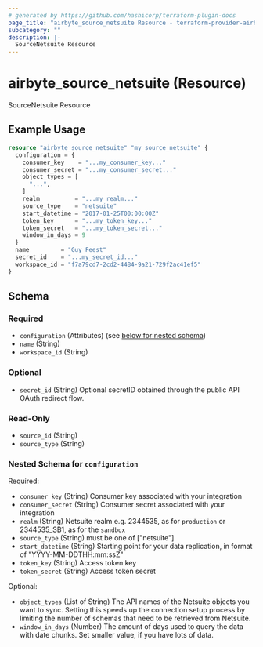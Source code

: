 ```yaml
---
# generated by https://github.com/hashicorp/terraform-plugin-docs
page_title: "airbyte_source_netsuite Resource - terraform-provider-airbyte"
subcategory: ""
description: |-
  SourceNetsuite Resource
---
```


# airbyte_source_netsuite (Resource)

SourceNetsuite Resource

## Example Usage

```terraform
resource "airbyte_source_netsuite" "my_source_netsuite" {
  configuration = {
    consumer_key    = "...my_consumer_key..."
    consumer_secret = "...my_consumer_secret..."
    object_types = [
      "...",
    ]
    realm          = "...my_realm..."
    source_type    = "netsuite"
    start_datetime = "2017-01-25T00:00:00Z"
    token_key      = "...my_token_key..."
    token_secret   = "...my_token_secret..."
    window_in_days = 9
  }
  name         = "Guy Feest"
  secret_id    = "...my_secret_id..."
  workspace_id = "f7a79cd7-2cd2-4484-9a21-729f2ac41ef5"
}
```

<!-- schema generated by tfplugindocs -->
## Schema

### Required

- `configuration` (Attributes) (see [below for nested schema](#nestedatt--configuration))
- `name` (String)
- `workspace_id` (String)

### Optional

- `secret_id` (String) Optional secretID obtained through the public API OAuth redirect flow.

### Read-Only

- `source_id` (String)
- `source_type` (String)

<a id="nestedatt--configuration"></a>
### Nested Schema for `configuration`

Required:

- `consumer_key` (String) Consumer key associated with your integration
- `consumer_secret` (String) Consumer secret associated with your integration
- `realm` (String) Netsuite realm e.g. 2344535, as for `production` or 2344535_SB1, as for the `sandbox`
- `source_type` (String) must be one of ["netsuite"]
- `start_datetime` (String) Starting point for your data replication, in format of "YYYY-MM-DDTHH:mm:ssZ"
- `token_key` (String) Access token key
- `token_secret` (String) Access token secret

Optional:

- `object_types` (List of String) The API names of the Netsuite objects you want to sync. Setting this speeds up the connection setup process by limiting the number of schemas that need to be retrieved from Netsuite.
- `window_in_days` (Number) The amount of days used to query the data with date chunks. Set smaller value, if you have lots of data.


